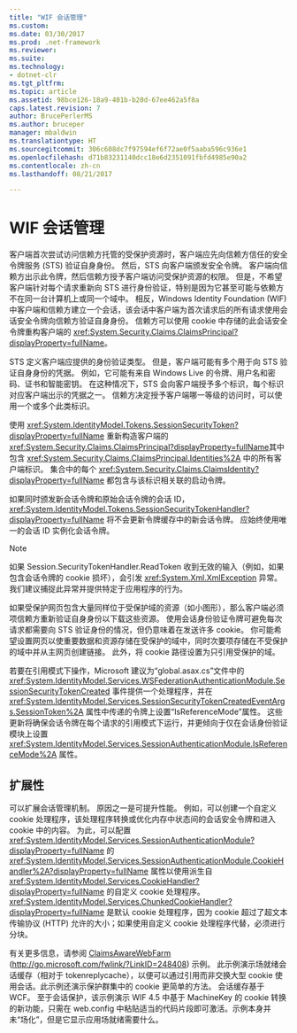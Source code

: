 ```yaml
---
title: "WIF 会话管理"
ms.custom: 
ms.date: 03/30/2017
ms.prod: .net-framework
ms.reviewer: 
ms.suite: 
ms.technology:
- dotnet-clr
ms.tgt_pltfrm: 
ms.topic: article
ms.assetid: 98bce126-18a9-401b-b20d-67ee462a5f8a
caps.latest.revision: 7
author: BrucePerlerMS
ms.author: bruceper
manager: mbaldwin
ms.translationtype: HT
ms.sourcegitcommit: 306c608dc7f97594ef6f72ae0f5aaba596c936e1
ms.openlocfilehash: d71b83231140dcc18e6d2351091fbfd4985e90a2
ms.contentlocale: zh-cn
ms.lasthandoff: 08/21/2017

---
```

# <a name="wif-session-management"></a>WIF 会话管理
客户端首次尝试访问信赖方托管的受保护资源时，客户端应先向信赖方信任的安全令牌服务 (STS) 验证自身身份。 然后，STS 向客户端颁发安全令牌。 客户端向信赖方出示此令牌，然后信赖方授予客户端访问受保护资源的权限。 但是，不希望客户端针对每个请求重新向 STS 进行身份验证，特别是因为它甚至可能与依赖方不在同一台计算机上或同一个域中。 相反，Windows Identity Foundation (WIF) 中客户端和信赖方建立一个会话，该会话中客户端为首次请求后的所有请求使用会话安全令牌向信赖方验证自身身份。 信赖方可以使用 cookie 中存储的此会话安全令牌重构客户端的 <xref:System.Security.Claims.ClaimsPrincipal?displayProperty=fullName>。  
  
 STS 定义客户端应提供的身份验证类型。 但是，客户端可能有多个用于向 STS 验证自身身份的凭据。 例如，它可能有来自 Windows Live 的令牌、用户名和密码、证书和智能密钥。 在这种情况下，STS 会向客户端授予多个标识，每个标识对应客户端出示的凭据之一。 信赖方决定授予客户端哪一等级的访问时，可以使用一个或多个此类标识。  
  
 使用 <xref:System.IdentityModel.Tokens.SessionSecurityToken?displayProperty=fullName> 重新构造客户端的 <xref:System.Security.Claims.ClaimsPrincipal?displayProperty=fullName>其中包含 <xref:System.Security.Claims.ClaimsPrincipal.Identities%2A> 中的所有客户端标识。 集合中的每个 <xref:System.Security.Claims.ClaimsIdentity?displayProperty=fullName> 都包含与该标识相关联的启动令牌。  
  
 如果同时颁发新会话令牌和原始会话令牌的会话 ID，<xref:System.IdentityModel.Tokens.SessionSecurityTokenHandler?displayProperty=fullName> 将不会更新令牌缓存中的新会话令牌。 应始终使用唯一的会话 ID 实例化会话令牌。  
  
> [!NOTE]
>  如果 Session.SecurityTokenHandler.ReadToken 收到无效的输入（例如，如果包含会话令牌的 cookie 损坏），会引发 <xref:System.Xml.XmlException> 异常。 我们建议捕捉此异常并提供特定于应用程序的行为。  
  
 如果受保护网页包含大量同样位于受保护域的资源（如小图形），那么客户端必须项信赖方重新验证自身身份以下载这些资源。 使用会话身份验证令牌可避免每次请求都需要向 STS 验证身份的情况，但仍意味着在发送许多 cookie。 你可能希望设置网页以使重要数据和资源存储在受保护的域中，同时次要项存储在不受保护的域中并从主网页创建链接。 此外，将 cookie 路径设置为只引用受保护的域。  
  
 若要在引用模式下操作，Microsoft 建议为“global.asax.cs”文件中的 <xref:System.IdentityModel.Services.WSFederationAuthenticationModule.SessionSecurityTokenCreated> 事件提供一个处理程序，并在 <xref:System.IdentityModel.Services.SessionSecurityTokenCreatedEventArgs.SessionToken%2A> 属性中传递的令牌上设置“IsReferenceMode”属性。 这些更新将确保会话令牌在每个请求的引用模式下运行，并更倾向于仅在会话身份验证模块上设置 <xref:System.IdentityModel.Services.SessionAuthenticationModule.IsReferenceMode%2A> 属性。  
  
## <a name="extensibility"></a>扩展性  
 可以扩展会话管理机制。 原因之一是可提升性能。 例如，可以创建一个自定义 cookie 处理程序，该处理程序转换或优化内存中状态间的会话安全令牌和进入 cookie 中的内容。 为此，可以配置 <xref:System.IdentityModel.Services.SessionAuthenticationModule?displayProperty=fullName> 的 <xref:System.IdentityModel.Services.SessionAuthenticationModule.CookieHandler%2A?displayProperty=fullName> 属性以使用派生自 <xref:System.IdentityModel.Services.CookieHandler?displayProperty=fullName> 的自定义 cookie 处理程序。 <xref:System.IdentityModel.Services.ChunkedCookieHandler?displayProperty=fullName> 是默认 cookie 处理程序，因为 cookie 超过了超文本传输协议 (HTTP) 允许的大小；如果使用自定义 cookie 处理程序代替，必须进行分块。  
  
 有关更多信息，请参阅 [ClaimsAwareWebFarm](http://go.microsoft.com/fwlink/?LinkID=248408) (http://go.microsoft.com/fwlink/?LinkID=248408) 示例。 此示例演示场就绪会话缓存（相对于 tokenreplycache），以便可以通过引用而非交换大型 cookie 使用会话。此示例还演示保护群集中的 cookie 更简单的方法。 会话缓存基于 WCF。 至于会话保护，该示例演示 WIF 4.5 中基于 MachineKey 的 cookie 转换的新功能，只需在 web.config 中粘贴适当的代码片段即可激活。示例本身并未“场化”，但是它显示应用场就绪需要什么。

